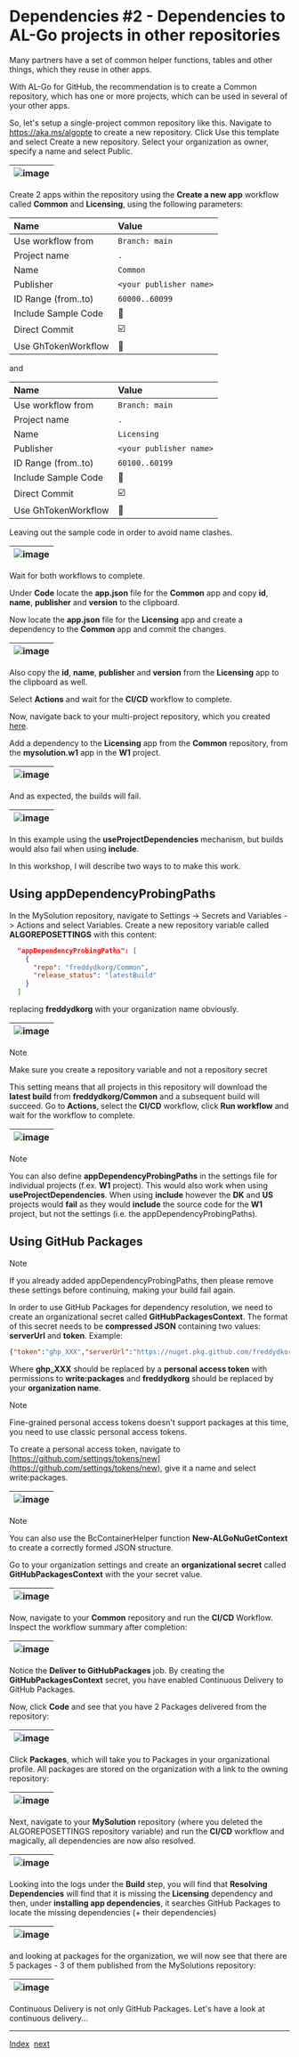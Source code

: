 # Dependencies #2 - Dependencies to AL-Go projects in other repositories

Many partners have a set of common helper functions, tables and other things, which they reuse in other apps.

With AL-Go for GitHub, the recommendation is to create a Common repository, which has one or more projects, which can be used in several of your other apps.

So, let's setup a single-project common repository like this. Navigate to https://aka.ms/algopte to create a new repository. Click Use this template and select Create a new repository. Select your organization as owner, specify a name and select Public.

| ![image](https://github.com/microsoft/AL-Go/assets/10775043/3ac95b12-7e51-4378-9072-d1415b9ed38d) |
|-|

Create 2 apps within the repository using the **Create a new app** workflow called **Common** and **Licensing**, using the following parameters:

| Name | Value |
| :-- | :-- |
| Use workflow from | `Branch: main` |
| Project name | `.` |
| Name | `Common` |
| Publisher | `<your publisher name>` |
| ID Range (from..to) | `60000..60099` |
| Include Sample Code | :black_square_button: |
| Direct Commit | :ballot_box_with_check: |
| Use GhTokenWorkflow | :black_square_button: |

and

| Name | Value |
| :-- | :-- |
| Use workflow from | `Branch: main` |
| Project name | `.` |
| Name | `Licensing` |
| Publisher | `<your publisher name>` |
| ID Range (from..to) | `60100..60199` |
| Include Sample Code | :black_square_button: |
| Direct Commit | :ballot_box_with_check: |
| Use GhTokenWorkflow | :black_square_button: |

Leaving out the sample code in order to avoid name clashes.

| ![image](https://github.com/microsoft/AL-Go/assets/10775043/ce08e813-bf5a-4814-8c56-a6f38cced01d) |
|-|

Wait for both workflows to complete.

Under **Code** locate the **app.json** file for the **Common** app and copy **id**, **name**, **publisher** and **version** to the clipboard.

Now locate the **app.json** file for the **Licensing** app and create a dependency to the **Common** app and commit the changes.

| ![image](https://github.com/microsoft/AL-Go/assets/10775043/29885e4e-072b-46d4-8b22-135adb973d48) |
|-|

Also copy the **id**, **name**, **publisher** and **version** from the **Licensing** app to the clipboard as well.

Select **Actions** and wait for the **CI/CD** workflow to complete.

Now, navigate back to your multi-project repository, which you created [here](Projects.md).

Add a dependency to the **Licensing** app from the **Common** repository, from the **mysolution.w1** app in the **W1** project.

| ![image](https://github.com/microsoft/AL-Go/assets/10775043/40d496fa-64ac-41e3-8b32-d1d33ba17a06) |
|-|

And as expected, the builds will fail.

| ![image](https://github.com/microsoft/AL-Go/assets/10775043/7e7bc6c2-0783-4415-aaac-b2dea56998cf) |
|-|

In this example using the **useProjectDependencies** mechanism, but builds would also fail when using **include**.

In this workshop, I will describe two ways to to make this work.

## Using appDependencyProbingPaths

In the MySolution repository, navigate to Settings -> Secrets and Variables -> Actions and select Variables. Create a new repository variable called **ALGOREPOSETTINGS** with this content:

```json
  "appDependencyProbingPaths": [
    {
      "repo": "freddydkorg/Common",
      "release_status": "latestBuild"
    }
  ]
```

replacing **freddydkorg** with your organization name obviously.

| ![image](https://github.com/microsoft/AL-Go/assets/10775043/0ae5d283-0494-4a3d-b6a0-661092b46e09) |
|-|

> [!NOTE]
> Make sure you create a repository variable and not a repository secret

This setting means that all projects in this repository will download the **latest build** from **freddydkorg/Common** and a subsequent build will succeed. Go to **Actions**, select the **CI/CD** workflow, click **Run workflow** and wait for the workflow to complete.

| ![image](https://github.com/microsoft/AL-Go/assets/10775043/b10c3050-dd45-47a0-8c2b-fbeb517c94c2) |
|-|

> [!NOTE]
> You can also define **appDependencyProbingPaths** in the settings file for individual projects (f.ex. **W1** project). This would also work when using **useProjectDependencies**.
> When using **include** however the **DK** and **US** projects would **fail** as they would **include** the source code for the **W1** project, but not the settings (i.e. the appDependencyProbingPaths).

## Using GitHub Packages

> [!NOTE]
> If you already added appDependencyProbingPaths, then please remove these settings before continuing, making your build fail again.

In order to use GitHub Packages for dependency resolution, we need to create an organizational secret called **GitHubPackagesContext**. The format of this secret needs to be **compressed JSON** containing two values: **serverUrl** and **token**. Example:

```json
{"token":"ghp_XXX","serverUrl":"https://nuget.pkg.github.com/freddydkorg/index.json"}
```

Where **ghp_XXX** should be replaced by a **personal access token** with permissions to **write:packages** and **freddydkorg** should be replaced by your **organization name**.

> [!NOTE]
> Fine-grained personal access tokens doesn't support packages at this time, you need to use classic personal access tokens.

To create a personal access token, navigate to [https://github.com/settings/tokens/new](https://github.com/settings/tokens/new), give it a name and select write:packages.

| ![image](https://github.com/microsoft/AL-Go/assets/10775043/48f7a8c5-728b-499d-ab38-1a4726b52da8) |
|-|

> [!NOTE]
> You can also use the BcContainerHelper function **New-ALGoNuGetContext** to create a correctly formed JSON structure.

Go to your organization settings and create an **organizational secret** called **GitHubPackagesContext** with the your secret value.

| ![image](https://github.com/microsoft/AL-Go/assets/10775043/f369d7df-fed2-48e7-bf85-aa7924dd9cfa) |
|-|

Now, navigate to your **Common** repository and run the **CI/CD** Workflow. Inspect the workflow summary after completion:

| ![image](https://github.com/microsoft/AL-Go/assets/10775043/39023475-78a3-4be1-9f01-d3a476697c7f) |
|-|

Notice the **Deliver to GitHubPackages** job. By creating the **GitHubPackagesContext** secret, you have enabled Continuous Delivery to GitHub Packages.

Now, click **Code** and see that you have 2 Packages delivered from the repository:

| ![image](https://github.com/microsoft/AL-Go/assets/10775043/3fbf27fb-d0c1-442f-9221-83b1096612b0) |
|-|

Click **Packages**, which will take you to Packages in your organizational profile. All packages are stored on the organization with a link to the owning repository:

| ![image](https://github.com/microsoft/AL-Go/assets/10775043/5d3f7089-7826-4651-8081-9b95d07e0e5e) |
|-|

Next, navigate to your **MySolution** repository (where you deleted the ALGOREPOSETTINGS repository variable) and run the **CI/CD** workflow and magically, all dependencies are now also resolved.

| ![image](https://github.com/microsoft/AL-Go/assets/10775043/a9f12ea7-5414-441b-9e5c-c14ea803f35b) |
|-|

Looking into the logs under the **Build** step, you will find that **Resolving Dependencies** will find that it is missing the **Licensing** dependency and then, under **installing app dependencies**, it searches GitHub Packages to locate the missing dependencies (+ their dependencies)

| ![image](https://github.com/microsoft/AL-Go/assets/10775043/d6504c55-19fc-489f-bdb5-b345f00432c2) |
|-|

and looking at packages for the organization, we will now see that there are 5 packages - 3 of them published from the MySolutions repository:

| ![image](https://github.com/microsoft/AL-Go/assets/10775043/95f989ed-1d88-4cd6-8959-25291d23d569) |
|-|

Continuous Delivery is not only GitHub Packages. Let's have a look at continuous delivery...

______________________________________________________________________

[Index](Index.md)  [next](ContinuousDelivery.md)
